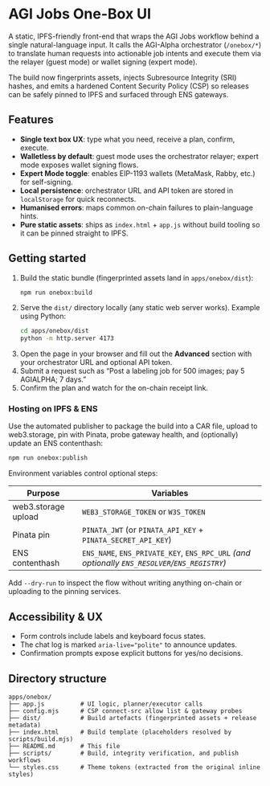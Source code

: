 # AGI Jobs One-Box UI

A static, IPFS-friendly front-end that wraps the AGI Jobs workflow behind a single natural-language input. It calls the AGI-Alpha orchestrator (`/onebox/*`) to translate human requests into actionable job intents and execute them via the relayer (guest mode) or wallet signing (expert mode).

The build now fingerprints assets, injects Subresource Integrity (SRI) hashes, and emits a hardened Content Security Policy (CSP) so releases can be safely pinned to IPFS and surfaced through ENS gateways.

## Features

- **Single text box UX**: type what you need, receive a plan, confirm, execute.
- **Walletless by default**: guest mode uses the orchestrator relayer; expert mode exposes wallet signing flows.
- **Expert Mode toggle**: enables EIP-1193 wallets (MetaMask, Rabby, etc.) for self-signing.
- **Local persistence**: orchestrator URL and API token are stored in `localStorage` for quick reconnects.
- **Humanised errors**: maps common on-chain failures to plain-language hints.
- **Pure static assets**: ships as `index.html` + `app.js` without build tooling so it can be pinned straight to IPFS.

## Getting started

1. Build the static bundle (fingerprinted assets land in `apps/onebox/dist`):
   ```sh
   npm run onebox:build
   ```
2. Serve the `dist/` directory locally (any static web server works). Example using Python:
   ```sh
   cd apps/onebox/dist
   python -m http.server 4173
   ```
3. Open the page in your browser and fill out the **Advanced** section with your orchestrator URL and optional API token.
4. Submit a request such as “Post a labeling job for 500 images; pay 5 AGIALPHA; 7 days.”
5. Confirm the plan and watch for the on-chain receipt link.

### Hosting on IPFS & ENS

Use the automated publisher to package the build into a CAR file, upload to web3.storage, pin with Pinata, probe gateway health, and (optionally) update an ENS contenthash:

```sh
npm run onebox:publish
```

Environment variables control optional steps:

| Purpose | Variables |
| --- | --- |
| web3.storage upload | `WEB3_STORAGE_TOKEN` or `W3S_TOKEN` |
| Pinata pin | `PINATA_JWT` (or `PINATA_API_KEY` + `PINATA_SECRET_API_KEY`) |
| ENS contenthash | `ENS_NAME`, `ENS_PRIVATE_KEY`, `ENS_RPC_URL` *(and optionally `ENS_RESOLVER`/`ENS_REGISTRY`)* |

Add `--dry-run` to inspect the flow without writing anything on-chain or uploading to the pinning services.

## Accessibility & UX

- Form controls include labels and keyboard focus states.
- The chat log is marked `aria-live="polite"` to announce updates.
- Confirmation prompts expose explicit buttons for yes/no decisions.

## Directory structure

```
apps/onebox/
├── app.js          # UI logic, planner/executor calls
├── config.mjs      # CSP connect-src allow list & gateway probes
├── dist/           # Build artefacts (fingerprinted assets + release metadata)
├── index.html      # Build template (placeholders resolved by scripts/build.mjs)
├── README.md       # This file
├── scripts/        # Build, integrity verification, and publish workflows
└── styles.css      # Theme tokens (extracted from the original inline styles)
```

